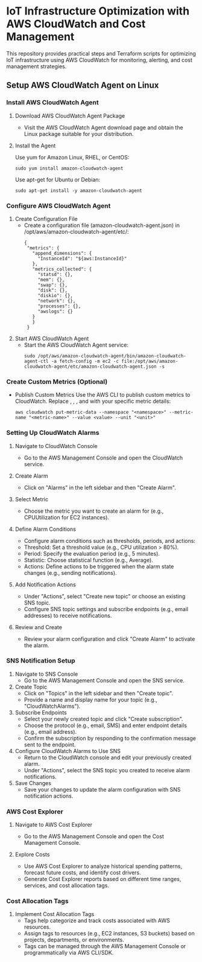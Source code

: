 # IoT Infrastructure Optimization with AWS CloudWatch and Cost Management
This repository provides practical steps and Terraform scripts for optimizing IoT infrastructure using AWS CloudWatch for monitoring, alerting, and cost management strategies.

## Setup AWS CloudWatch Agent on Linux
### Install AWS CloudWatch Agent
  1. Download AWS CloudWatch Agent Package
     - Visit the AWS CloudWatch Agent download page and obtain the Linux package suitable for your distribution.
  2. Install the Agent
 
     Use yum for Amazon Linux, RHEL, or CentOS:
     ```
     sudo yum install amazon-cloudwatch-agent
     ```
     Use apt-get for Ubuntu or Debian:
     ```
     sudo apt-get install -y amazon-cloudwatch-agent
     ```
### Configure AWS CloudWatch Agent
  1. Create Configuration File
     - Create a configuration file (amazon-cloudwatch-agent.json) in /opt/aws/amazon-cloudwatch-agent/etc/:
       ```
       {
        "metrics": {
          "append_dimensions": {
            "InstanceId": "${aws:InstanceId}"
          },
          "metrics_collected": {
            "statsd": {},
            "mem": {},
            "swap": {},
            "disk": {},
            "diskio": {},
            "network": {},
            "processes": {},
            "awslogs": {}
          }
          }
        }
       ```
  2. Start AWS CloudWatch Agent
     - Start the AWS CloudWatch Agent service:
       ```
       sudo /opt/aws/amazon-cloudwatch-agent/bin/amazon-cloudwatch-agent-ctl -a fetch-config -m ec2 -c file:/opt/aws/amazon-cloudwatch-agent/etc/amazon-cloudwatch-agent.json -s
       ```
### Create Custom Metrics (Optional)
  - Publish Custom Metrics
    Use the AWS CLI to publish custom metrics to CloudWatch. Replace <namespace>, <metric-name>, <value>, and <unit> with your specific metric details:
    ```
    aws cloudwatch put-metric-data --namespace "<namespace>" --metric-name "<metric-name>" --value <value> --unit "<unit>"
    ```
### Setting Up CloudWatch Alarms
  1. Navigate to CloudWatch Console
     - Go to the AWS Management Console and open the CloudWatch service.
     
  2. Create Alarm
     - Click on "Alarms" in the left sidebar and then "Create Alarm".

  3. Select Metric
     - Choose the metric you want to create an alarm for (e.g., CPUUtilization for EC2 instances).

  4. Define Alarm Conditions
     - Configure alarm conditions such as thresholds, periods, and actions:
      - Threshold: Set a threshold value (e.g., CPU utilization > 80%).
      - Period: Specify the evaluation period (e.g., 5 minutes).
      - Statistic: Choose statistical function (e.g., Average).
      - Actions: Define actions to be triggered when the alarm state changes (e.g., sending notifications).
  
  5. Add Notification Actions
     - Under "Actions", select "Create new topic" or choose an existing SNS topic.
     - Configure SNS topic settings and subscribe endpoints (e.g., email addresses) to receive notifications.

  6. Review and Create
     - Review your alarm configuration and click "Create Alarm" to activate the alarm.

### SNS Notification Setup
  1. Navigate to SNS Console
     - Go to the AWS Management Console and open the SNS service.
  2. Create Topic
     - Click on "Topics" in the left sidebar and then "Create topic".
     - Provide a name and display name for your topic (e.g., "CloudWatchAlarms").
  3. Subscribe Endpoints
     - Select your newly created topic and click "Create subscription".
     - Choose the protocol (e.g., email, SMS) and enter endpoint details (e.g., email address).
     - Confirm the subscription by responding to the confirmation message sent to the endpoint.
  4. Configure CloudWatch Alarms to Use SNS
     - Return to the CloudWatch console and edit your previously created alarm.
     - Under "Actions", select the SNS topic you created to receive alarm notifications.
  5. Save Changes
     - Save your changes to update the alarm configuration with SNS notification actions.

### AWS Cost Explorer
  1. Navigate to AWS Cost Explorer
     - Go to the AWS Management Console and open the Cost Management Console.

  2. Explore Costs
     - Use AWS Cost Explorer to analyze historical spending patterns, forecast future costs, and identify cost drivers.
     - Generate Cost Explorer reports based on different time ranges, services, and cost allocation tags.

### Cost Allocation Tags
  1. Implement Cost Allocation Tags
     - Tags help categorize and track costs associated with AWS resources.
     - Assign tags to resources (e.g., EC2 instances, S3 buckets) based on projects, departments, or environments.
     - Tags can be managed through the AWS Management Console or programmatically via AWS CLI/SDK.
